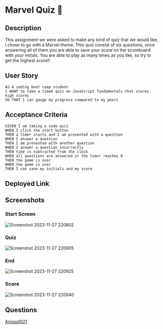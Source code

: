 # Marvel Quiz 🦸

## Description 
This assignment we were asked to make any kind of quiz that we would like, I chose to go with a Marvel theme. This quiz consist of six questions, once answering all of them you are able to save your score on the scoreboard with your initials. You are able to play as many times as you like, so try to get the highest score!!
## User Story 
```
AS A coding boot camp student
I WANT to take a timed quiz on JavaScript fundamentals that stores high scores
SO THAT I can gauge my progress compared to my peers
```
## Acceptance Criteria
```
GIVEN I am taking a code quiz
WHEN I click the start button
THEN a timer starts and I am presented with a question
WHEN I answer a question
THEN I am presented with another question
WHEN I answer a question incorrectly
THEN time is subtracted from the clock
WHEN all questions are answered or the timer reaches 0
THEN the game is over
WHEN the game is over
THEN I can save my initials and my score
```
## Deployed Link

## Screenshots
### Start Screen
![Screenshot 2023-11-27 220802](https://github.com/Anissa1021/marvel-quiz/assets/144497679/5271a267-352b-420d-9f7a-93ef19a97d6a)

### Quiz
![Screenshot 2023-11-27 220905](https://github.com/Anissa1021/marvel-quiz/assets/144497679/9f7fe89c-d47a-49a3-af4b-baab21e95918)

### End
![Screenshot 2023-11-27 220925](https://github.com/Anissa1021/marvel-quiz/assets/144497679/5aae9042-f8a3-4550-8f46-883539c905e6)

### Score
![Screenshot 2023-11-27 220940](https://github.com/Anissa1021/marvel-quiz/assets/144497679/96cc40d6-99f5-4fe8-ac21-f191eb9266c6)

## Questions
[Anissa1021](https://github.com/Anissa1021)
